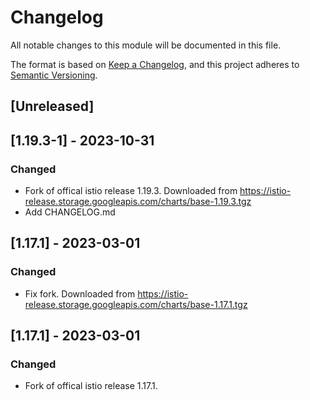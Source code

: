 # Changelog

All notable changes to this module will be documented in this file.

The format is based on [Keep a Changelog](https://keepachangelog.com/en/1.0.0/),
and this project adheres to [Semantic Versioning](https://semver.org/spec/v2.0.0.html).

## [Unreleased]


## [1.19.3-1] - 2023-10-31
### Changed
- Fork of offical istio release 1.19.3. Downloaded from https://istio-release.storage.googleapis.com/charts/base-1.19.3.tgz
- Add CHANGELOG.md

## [1.17.1] - 2023-03-01
### Changed
- Fix fork. Downloaded from https://istio-release.storage.googleapis.com/charts/base-1.17.1.tgz

## [1.17.1] - 2023-03-01
### Changed
- Fork of offical istio release 1.17.1.
